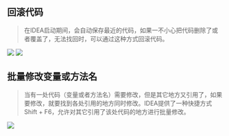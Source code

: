 ## 回滚代码

> 在IDEA启动期间，会自动保存最近的代码，如果一不小心把代码删除了或者覆盖了，无法找回时，可以通过这种方式回滚代码。

<img src="https://run-notes-pictures.oss-cn-hangzhou.aliyuncs.com/2022/11/16/Snipaste_2022-11-16_16-36-14.png">

<img src="https://run-notes-pictures.oss-cn-hangzhou.aliyuncs.com/2022/11/16/Snipaste_2022-11-16_16-38-14.png">



## 批量修改变量或方法名

> 当有一处代码（变量或者方法名）需要修改，但是其它地方又引用了，如果要修改，就要找到各处引用的地方同时修改。IDEA提供了一种快捷方式 Shift + F6，允许对其它引用了该处代码的地方进行批量修改。

<img src="https://run-notes-pictures.oss-cn-hangzhou.aliyuncs.com/2022/11/16/Snipaste_2022-11-16_16-43-59.png">   




